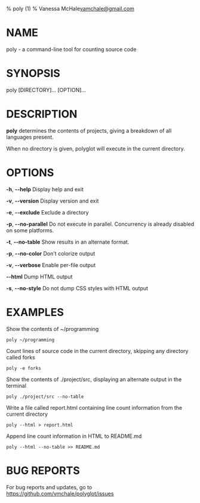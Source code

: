 % poly (1)
% Vanessa McHale<vamchale@gmail.com>

# NAME

poly - a command-line tool for counting source code

# SYNOPSIS

  poly [DIRECTORY]... [OPTION]...

# DESCRIPTION

**poly** determines the contents of projects, giving a breakdown of all
languages present.

When no directory is given, polyglot will execute in the current directory.

# OPTIONS

**-h**, **-\-help** Display help and exit

**-v**, **-\-version** Display version and exit

**-e**, **-\-exclude** Exclude a directory

**-p**, **-\-no-parallel** Do not execute in parallel. Concurrency is already
disabled on some platforms.

**-t**, **-\-no-table** Show results in an alternate format.

**-p**, **-\-no-color** Don't colorize output

**-v**, **-\-verbose** Enable per-file output

**-\-html** Dump HTML output

**-s**, **-\-no-style** Do not dump CSS styles with HTML output

# EXAMPLES

Show the contents of ~/programming

```
poly ~/programming
```

Count lines of source code in the current directory, skipping any directory called forks

```
poly -e forks
```

Show the contents of ./project/src, displaying an alternate output in the terminal

```
poly ./project/src --no-table
```

Write a file called report.html containing line count information from the
current directory

```
poly --html > report.html
```

Append line count information in HTML to README.md

```
poly --html --no-table >> README.md
```

# BUG REPORTS

For bug reports and updates, go to https://github.com/vmchale/polyglot/issues
